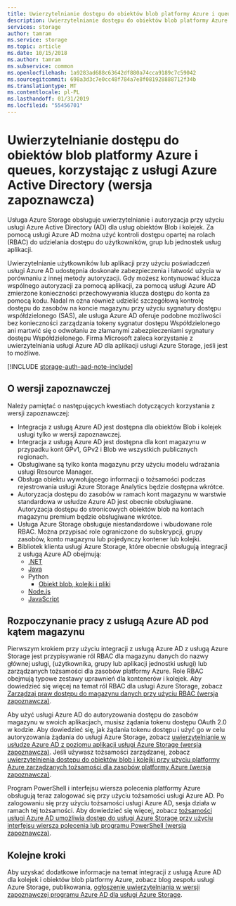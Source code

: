 ```yaml
---
title: Uwierzytelnianie dostępu do obiektów blob platformy Azure i queues, korzystając z usługi Azure Active Directory (wersja zapoznawcza) | Dokumentacja firmy Microsoft
description: Uwierzytelnianie dostępu do obiektów blob platformy Azure i queues, korzystając z usługi Azure Active Directory (wersja zapoznawcza).
services: storage
author: tamram
ms.service: storage
ms.topic: article
ms.date: 10/15/2018
ms.author: tamram
ms.subservice: common
ms.openlocfilehash: 1a9283ad688c63642df880a74cca9189c7c59042
ms.sourcegitcommit: 698a3d3c7e0cc48f784a7e8f081928888712f34b
ms.translationtype: MT
ms.contentlocale: pl-PL
ms.lasthandoff: 01/31/2019
ms.locfileid: "55456701"
---
```

# <a name="authenticate-access-to-azure-blobs-and-queues-using-azure-active-directory-preview"></a>Uwierzytelnianie dostępu do obiektów blob platformy Azure i queues, korzystając z usługi Azure Active Directory (wersja zapoznawcza)

Usługa Azure Storage obsługuje uwierzytelnianie i autoryzacja przy użyciu usługi Azure Active Directory (AD) dla usług obiektów Blob i kolejek. Za pomocą usługi Azure AD można użyć kontroli dostępu opartej na rolach (RBAC) do udzielania dostępu do użytkowników, grup lub jednostek usług aplikacji. 

Uwierzytelnianie użytkowników lub aplikacji przy użyciu poświadczeń usługi Azure AD udostępnia doskonałe zabezpieczenia i łatwość użycia w porównaniu z innej metody autoryzacji. Gdy możesz kontynuować klucza wspólnego autoryzacji za pomocą aplikacji, za pomocą usługi Azure AD zmierzone konieczności przechowywania klucza dostępu do konta za pomocą kodu. Nadal m ożna również udzielić szczegółową kontrolę dostępu do zasobów na koncie magazynu przy użyciu sygnatury dostępu współdzielonego (SAS), ale usługa Azure AD oferuje podobne możliwości bez konieczności zarządzania tokeny sygnatur dostępu Współdzielonego ani martwić się o odwołaniu ze złamanymi zabezpieczeniami sygnatury dostępu Współdzielonego. Firma Microsoft zaleca korzystanie z uwierzytelniania usługi Azure AD dla aplikacji usługi Azure Storage, jeśli jest to możliwe.

[!INCLUDE [storage-auth-aad-note-include](../../../includes/storage-auth-aad-note-include.md)]

## <a name="about-the-preview"></a>O wersji zapoznawczej

Należy pamiętać o następujących kwestiach dotyczących korzystania z wersji zapoznawczej:

- Integracja z usługą Azure AD jest dostępna dla obiektów Blob i kolejek usługi tylko w wersji zapoznawczej.
- Integracja z usługą Azure AD jest dostępna dla kont magazynu w przypadku kont GPv1, GPv2 i Blob we wszystkich publicznych regionach. 
- Obsługiwane są tylko konta magazynu przy użyciu modelu wdrażania usługi Resource Manager. 
- Obsługa obiektu wywołującego informacji o tożsamości podczas rejestrowania usługi Azure Storage Analytics będzie dostępna wkrótce.
- Autoryzacja dostępu do zasobów w ramach kont magazynu w warstwie standardowa w usłudze Azure AD jest obecnie obsługiwane. Autoryzacja dostępu do stronicowych obiektów blob na kontach magazynu premium będzie obsługiwane wkrótce.
- Usługa Azure Storage obsługuje niestandardowe i wbudowane role RBAC. Można przypisać role ograniczone do subskrypcji, grupy zasobów, konto magazynu lub pojedynczy kontener lub kolejki.
- Bibliotek klienta usługi Azure Storage, które obecnie obsługują integracji z usługą Azure AD obejmują:
    - [.NET](https://www.nuget.org/packages/WindowsAzure.Storage)
    - [Java](http://mvnrepository.com/artifact/com.microsoft.azure/azure-storage)
    - Python
        - [Obiekt blob, kolejki i pliki](https://github.com/Azure/azure-storage-python)
    - [Node.js](https://www.npmjs.com/package/azure-storage)
    - [JavaScript](https://aka.ms/downloadazurestoragejs)

## <a name="get-started-with-azure-ad-for-storage"></a>Rozpoczynanie pracy z usługą Azure AD pod kątem magazynu

Pierwszym krokiem przy użyciu integracji z usługą Azure AD z usługą Azure Storage jest przypisywanie ról RBAC dla magazynu danych do nazwy głównej usługi, (użytkownika, grupy lub aplikacji jednostki usługi) lub zarządzanych tożsamości dla zasobów platformy Azure. Role RBAC obejmują typowe zestawy uprawnień dla kontenerów i kolejek. Aby dowiedzieć się więcej na temat ról RBAC dla usługi Azure Storage, zobacz [Zarządzaj praw dostępu do magazynu danych przy użyciu RBAC (wersja zapoznawcza)](storage-auth-aad-rbac.md).

Aby użyć usługi Azure AD do autoryzowania dostępu do zasobów magazynu w swoich aplikacjach, musisz żądania tokenu dostępu OAuth 2.0 w kodzie. Aby dowiedzieć się, jak żądania tokenu dostępu i użyć go w celu autoryzowania żądania do usługi Azure Storage, zobacz [uwierzytelnianie w usłudze Azure AD z poziomu aplikacji usługi Azure Storage (wersja zapoznawcza)](storage-auth-aad-app.md). Jeśli używasz tożsamości zarządzanej, zobacz [uwierzytelnienia dostępu do obiektów blob i kolejki przy użyciu platformy Azure zarządzanych tożsamości dla zasobów platformy Azure (wersja zapoznawcza)](storage-auth-aad-msi.md).

Program PowerShell i interfejsu wiersza polecenia platformy Azure obsługują teraz zalogować się przy użyciu tożsamości usługi Azure AD. Po zalogowaniu się przy użyciu tożsamości usługi Azure AD, sesja działa w ramach tej tożsamości. Aby dowiedzieć się więcej, zobacz [tożsamości usługi Azure AD umożliwia dostęp do usługi Azure Storage przy użyciu interfejsu wiersza polecenia lub programu PowerShell (wersja zapoznawcza)](storage-auth-aad-script.md).

## <a name="next-steps"></a>Kolejne kroki

Aby uzyskać dodatkowe informacje na temat integracji z usługą Azure AD dla kolejek i obiektów blob platformy Azure, zobacz blog zespołu usługi Azure Storage, publikowania, [ogłoszenie uwierzytelniania w wersji zapoznawczej programu Azure AD dla usługi Azure Storage](https://azure.microsoft.com/blog/announcing-the-preview-of-aad-authentication-for-storage/).
